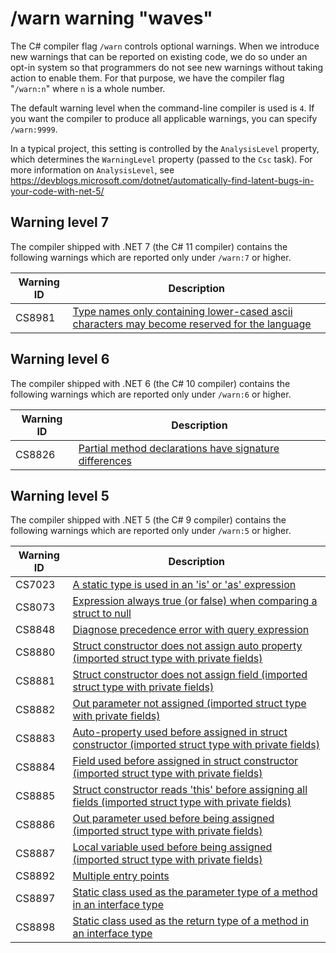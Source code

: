 # /warn warning "waves"

The C# compiler flag `/warn` controls optional warnings.
When we introduce new warnings that can be reported on existing code,
we do so under an opt-in system so that programmers do not see new warnings
without taking action to enable them.
For that purpose, we have the compiler flag "`/warn:n`"
where `n` is a whole number.

The default warning level when the command-line compiler is used is `4`. If you want the compiler to produce all applicable warnings, you can specify `/warn:9999`.

In a typical project, this setting is controlled by the `AnalysisLevel` property,
which determines the `WarningLevel` property (passed to the `Csc` task).
For more information on `AnalysisLevel`, see https://devblogs.microsoft.com/dotnet/automatically-find-latent-bugs-in-your-code-with-net-5/

## Warning level 7

The compiler shipped with .NET 7 (the C# 11 compiler) contains the following warnings which are reported only under `/warn:7` or higher.

| Warning ID | Description |
|------------|-------------|
| CS8981 | [Type names only containing lower-cased ascii characters may become reserved for the language](https://github.com/dotnet/roslyn/issues/56653) |

## Warning level 6

The compiler shipped with .NET 6 (the C# 10 compiler) contains the following warnings which are reported only under `/warn:6` or higher.

| Warning ID | Description |
|------------|-------------|
| CS8826 | [Partial method declarations have signature differences](https://github.com/dotnet/roslyn/issues/47838) |

## Warning level 5

The compiler shipped with .NET 5 (the C# 9 compiler) contains the following warnings which are reported only under `/warn:5` or higher.

| Warning ID | Description |
|------------|-------------|
| CS7023 | [A static type is used in an 'is' or 'as' expression](https://github.com/dotnet/roslyn/issues/30198) |
| CS8073 | [Expression always true (or false) when comparing a struct to null](https://github.com/dotnet/roslyn/issues/45744) |
| CS8848 | [Diagnose precedence error with query expression](https://github.com/dotnet/roslyn/issues/30231) |
| CS8880 | [Struct constructor does not assign auto property (imported struct type with private fields)](https://github.com/dotnet/roslyn/issues/30194) |
| CS8881 | [Struct constructor does not assign field (imported struct type with private fields)](https://github.com/dotnet/roslyn/issues/30194) |
| CS8882 | [Out parameter not assigned (imported struct type with private fields)](https://github.com/dotnet/roslyn/issues/30194) |
| CS8883 | [Auto-property used before assigned in struct constructor (imported struct type with private fields)](https://github.com/dotnet/roslyn/issues/30194) |
| CS8884 | [Field used before assigned in struct constructor (imported struct type with private fields)](https://github.com/dotnet/roslyn/issues/30194) |
| CS8885 | [Struct constructor reads 'this' before assigning all fields (imported struct type with private fields)](https://github.com/dotnet/roslyn/issues/30194) |
| CS8886 | [Out parameter used before being assigned (imported struct type with private fields)](https://github.com/dotnet/roslyn/issues/30194) |
| CS8887 | [Local variable used before being assigned (imported struct type with private fields)](https://github.com/dotnet/roslyn/issues/30194) |
| CS8892 | [Multiple entry points](https://github.com/dotnet/roslyn/issues/46831) |
| CS8897 | [Static class used as the parameter type of a method in an interface type](https://github.com/dotnet/roslyn/issues/38256) |
| CS8898 | [Static class used as the return type of a method in an interface type](https://github.com/dotnet/roslyn/issues/38256) |
